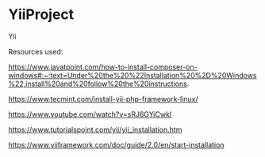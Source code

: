 # YiiProject
Yii 


Resources used:

https://www.javatpoint.com/how-to-install-composer-on-windows#:~:text=Under%20the%20%22Installation%20%2D%20Windows%22,install%20and%20follow%20the%20instructions.

https://www.tecmint.com/install-yii-php-framework-linux/

https://www.youtube.com/watch?v=sRJ6GYiCwkI

https://www.tutorialspoint.com/yii/yii_installation.htm

https://www.yiiframework.com/doc/guide/2.0/en/start-installation


